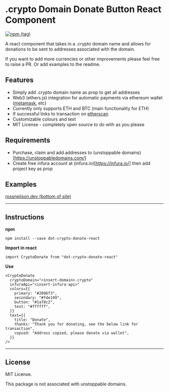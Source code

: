 # .crypto Domain Donate Button React Component
[![npm (tag)](https://img.shields.io/npm/v/dot-crypto-donate-react)](https://www.npmjs.com/package/dot-crypto-donate-react)

A react component that takes in a .crypto domain name and allows for donations to be sent to addresses associated with the domain.

If you want to add more currencies or other improvements please feel free to raise a PR. Or add examples to the readme.

## Features 
* Simply add .crypto domain name as prop to get all addresses
* Web3 (ethers.js) integration for automatic payments via ethereum wallet ([metamask](https://metamask.io), etc)
* Currently only supports ETH and BTC (main functionality for ETH)
* If successful links to transaction on [etherscan](https://etherscan.io)
* Customizable colours and text
* MIT License - completely open source to do with as you please

## Requirements
* Purchase, claim and add addresses to (unstoppable domains)[https://unstoppabledomains.com/]
* Create free infura account at (infura.io)[https://infura.io/] then add project key as prop

## Examples 
[rossneilson.dev (bottom of site)](https://rossneilson.dev)


-------
## Instructions

**npm**

```
npm install --save dot-crypto-donate-react
```

**Import in react**

```
import CryptoDonate from "dot-crypto-donate-react"
```

**Use**

```
<CryptoDonate
  cryptoDomain="<insert-domain>.crypto"
  infuraApi="<insert-infura-api>"
  colors={{
    primary: "#2096f3",
    secondary: "#fde199",
    button: "#1a78c2",
    text: "#ffffff",
  }}
  text={{
    title: "Donate",
    thanks: "Thank you for donating, see the below link for transaction",
    copied: "Address copied, please donate via wallet",
  }}
/>
```

-------
## License

MIT License.

This package is not associated with unstoppable domains.